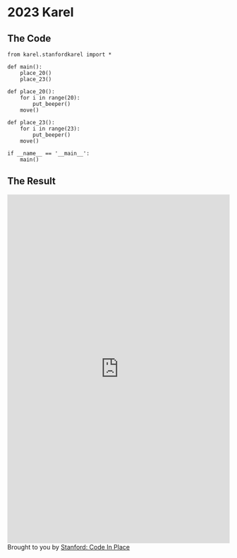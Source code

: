 # 2023 Karel

## The Code

```
from karel.stanfordkarel import *

def main():
    place_20()
    place_23()

def place_20():
    for i in range(20):
        put_beeper()
    move()

def place_23():
    for i in range(23):
        put_beeper()
    move()

if __name__ == '__main__':
    main()
```

## The Result

<iframe src="https://codeinplace.stanford.edu/cip3/share/mTMlt4evjaIW8Qn0TkNi" width="100%" height="790px" frameBorder="0" style="border: 0;"></iframe><br>Brought to you by <a href="https://codeinplace.stanford.edu/" target="_blank">Stanford: Code In Place</a>
